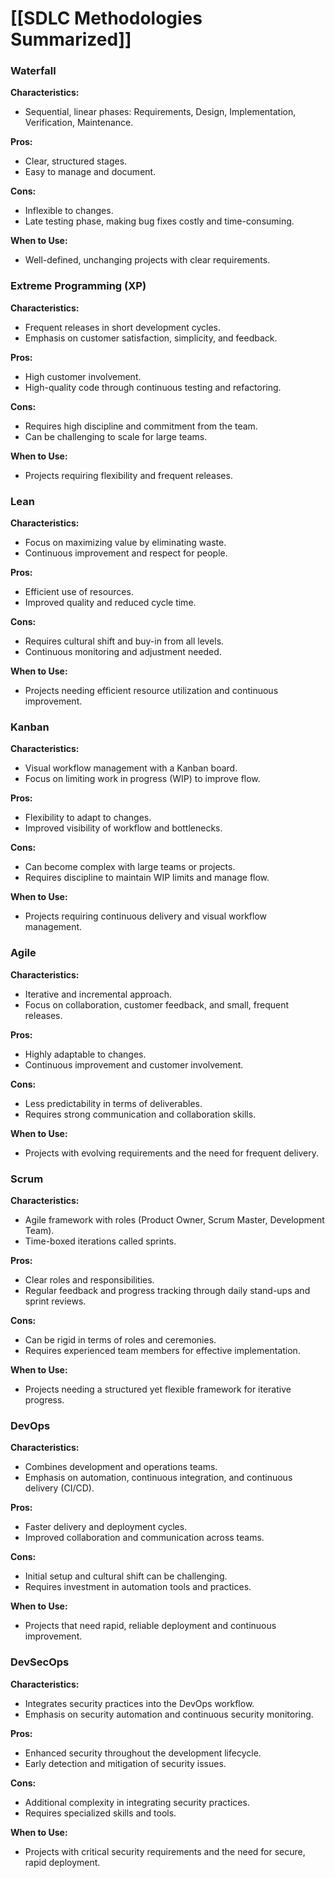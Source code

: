 # [[SDLC Methodologies Summarized]]
### Waterfall

**Characteristics:**
- Sequential, linear phases: Requirements, Design, Implementation, Verification, Maintenance.

**Pros:**
- Clear, structured stages.
- Easy to manage and document.

**Cons:**
- Inflexible to changes.
- Late testing phase, making bug fixes costly and time-consuming.

**When to Use:**
- Well-defined, unchanging projects with clear requirements.

### Extreme Programming (XP)

**Characteristics:**
- Frequent releases in short development cycles.
- Emphasis on customer satisfaction, simplicity, and feedback.

**Pros:**
- High customer involvement.
- High-quality code through continuous testing and refactoring.

**Cons:**
- Requires high discipline and commitment from the team.
- Can be challenging to scale for large teams.

**When to Use:**
- Projects requiring flexibility and frequent releases.
### Lean

**Characteristics:**
- Focus on maximizing value by eliminating waste.
- Continuous improvement and respect for people.

**Pros:**
- Efficient use of resources.
- Improved quality and reduced cycle time.

**Cons:**
- Requires cultural shift and buy-in from all levels.
- Continuous monitoring and adjustment needed.

**When to Use:**
- Projects needing efficient resource utilization and continuous improvement.

### Kanban

**Characteristics:**
- Visual workflow management with a Kanban board.
- Focus on limiting work in progress (WIP) to improve flow.

**Pros:**
- Flexibility to adapt to changes.
- Improved visibility of workflow and bottlenecks.

**Cons:**
- Can become complex with large teams or projects.
- Requires discipline to maintain WIP limits and manage flow.

**When to Use:**
- Projects requiring continuous delivery and visual workflow management.

### Agile

**Characteristics:**
- Iterative and incremental approach.
- Focus on collaboration, customer feedback, and small, frequent releases.

**Pros:**
- Highly adaptable to changes.
- Continuous improvement and customer involvement.

**Cons:**
- Less predictability in terms of deliverables.
- Requires strong communication and collaboration skills.

**When to Use:**
- Projects with evolving requirements and the need for frequent delivery.

### Scrum

**Characteristics:**
- Agile framework with roles (Product Owner, Scrum Master, Development Team).
- Time-boxed iterations called sprints.

**Pros:**
- Clear roles and responsibilities.
- Regular feedback and progress tracking through daily stand-ups and sprint reviews.

**Cons:**
- Can be rigid in terms of roles and ceremonies.
- Requires experienced team members for effective implementation.

**When to Use:**
- Projects needing a structured yet flexible framework for iterative progress.

### DevOps

**Characteristics:**
- Combines development and operations teams.
- Emphasis on automation, continuous integration, and continuous delivery (CI/CD).

**Pros:**
- Faster delivery and deployment cycles.
- Improved collaboration and communication across teams.

**Cons:**
- Initial setup and cultural shift can be challenging.
- Requires investment in automation tools and practices.

**When to Use:**
- Projects that need rapid, reliable deployment and continuous improvement.

### DevSecOps

**Characteristics:**
- Integrates security practices into the DevOps workflow.
- Emphasis on security automation and continuous security monitoring.

**Pros:**
- Enhanced security throughout the development lifecycle.
- Early detection and mitigation of security issues.

**Cons:**
- Additional complexity in integrating security practices.
- Requires specialized skills and tools.

**When to Use:**
- Projects with critical security requirements and the need for secure, rapid deployment.